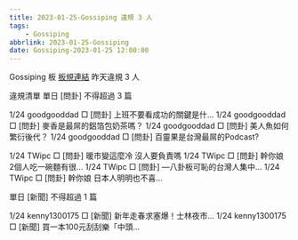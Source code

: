 ```yaml
---
title: 2023-01-25-Gossiping 違規 3 人
tags:
    - Gossiping
abbrlink: 2023-01-25-Gossiping
date: Gossiping-2023-01-25 12:00:00
---
```

Gossiping 板 [板規連結](https://www.ptt.cc/bbs/Gossiping/M.1637425085.A.07D.html)
昨天違規 3 人
<!-- more -->

違規清單
單日 [問卦] 不得超過 3 篇

1/24 goodgooddad □ [問卦] 上班不要看成功的關鍵是什…
1/24 goodgooddad □ [問卦] 麥香是最屌的鋁箔包奶茶嗎？
1/24 goodgooddad □ [問卦] 美人魚如何繁衍後代？
1/24 goodgooddad □ [問卦] 百靈果是台灣最屌的Podcast?

1/24 TWipc □ [問卦] 暖市變這麼冷 沒人要負責嗎
1/24 TWipc □ [問卦] 幹你娘 2個人吃一碗麵有很…
1/24 TWipc □ [問卦] —八卦板可恥的台灣人集中…
1/24 TWipc □ [問卦] 幹你娘 日本人明明也不喜…

單日 [新聞] 不得超過 1 篇

1/24 kenny1300175 □ [新聞] 新年走春求塞爆！士林夜市…
1/24 kenny1300175 □ [新聞] 買一本100元刮刮樂「中頭…